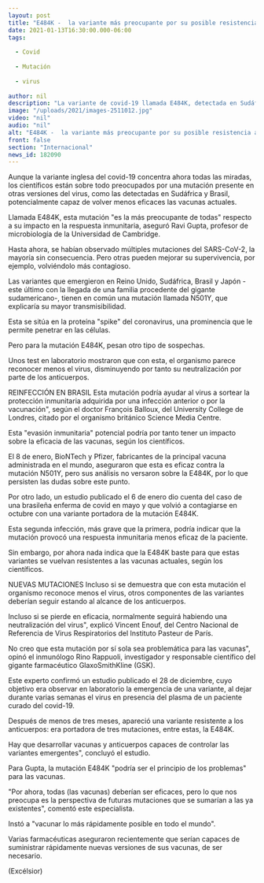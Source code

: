 ```yaml
---
layout: post
title: "E484K -  la variante más preocupante por su posible resistencia a las vacunas"
date: 2021-01-13T16:30:00.000-06:00
tags:
  
  - Covid
  
  - Mutación
  
  - virus
  
author: nil
description: "La variante de covid-19 llamada E484K, detectada en Sudáfrica y Brasil, es la que más preocupa a los científicos por su impacto en la respuesta de las vacunas"
image: "/uploads/2021/images-2511012.jpg"
video: "nil"
audio: "nil"
alt: "E484K -  la variante más preocupante por su posible resistencia a las vacunas"
front: false
section: "Internacional"
news_id: 182090
---
```


Aunque la variante inglesa del covid-19 concentra ahora todas las miradas, los científicos están sobre todo preocupados por una mutación presente en otras versiones del virus, como las detectadas en Sudáfrica y Brasil, potencialmente capaz de volver menos eficaces las vacunas actuales.

Llamada E484K, esta mutación "es la más preocupante de todas" respecto a su impacto en la respuesta inmunitaria, aseguró Ravi Gupta, profesor de microbiología de la Universidad de Cambridge.

Hasta ahora, se habían observado múltiples mutaciones del SARS-CoV-2, la mayoría sin consecuencia. Pero otras pueden mejorar su supervivencia, por ejemplo, volviéndolo más contagioso.

Las variantes que emergieron en Reino Unido, Sudáfrica, Brasil y Japón -este último con la llegada de una familia procedente del gigante sudamericano-, tienen en común una mutación llamada N501Y, que explicaría su mayor transmisibilidad.

Esta se sitúa en la proteína "spike" del coronavirus, una prominencia que le permite penetrar en las células.

Pero para la mutación E484K, pesan otro tipo de sospechas.

Unos test en laboratorio mostraron que con esta, el organismo parece reconocer menos el virus, disminuyendo por tanto su neutralización por parte de los anticuerpos.

REINFECCIÓN EN BRASIL
Esta mutación podría ayudar al virus a sortear la protección inmunitaria adquirida por una infección anterior o por la vacunación", según el doctor François Balloux, del University College de Londres, citado por el organismo británico Science Media Centre.

Esta "evasión inmunitaria" potencial podría por tanto tener un impacto sobre la eficacia de las vacunas, según los científicos.

El 8 de enero, BioNTech y Pfizer, fabricantes de la principal vacuna administrada en el mundo, aseguraron que esta es eficaz contra la mutación N501Y, pero sus análisis no versaron sobre la E484K, por lo que persisten las dudas sobre este punto.

Por otro lado, un estudio publicado el 6 de enero dio cuenta del caso de una brasileña enferma de covid en mayo y que volvió a contagiarse en octubre con una variante portadora de la mutación E484K.

Esta segunda infección, más grave que la primera, podría indicar que la mutación provocó una respuesta inmunitaria menos eficaz de la paciente.

Sin embargo, por ahora nada indica que la E484K baste para que estas variantes se vuelvan resistentes a las vacunas actuales, según los científicos.

NUEVAS MUTACIONES
Incluso si se demuestra que con esta mutación el organismo reconoce menos el virus, otros componentes de las variantes deberían seguir estando al alcance de los anticuerpos.

Incluso si se pierde en eficacia, normalmente seguirá habiendo una neutralización del virus", explicó Vincent Enouf, del Centro Nacional de Referencia de Virus Respiratorios del Instituto Pasteur de París.

 
No creo que esta mutación por sí sola sea problemática para las vacunas", opinó el inmunólogo Rino Rappuoli, investigador y responsable científico del gigante farmacéutico GlaxoSmithKline (GSK).

Este experto confirmó un estudio publicado el 28 de diciembre, cuyo objetivo era observar en laboratorio la emergencia de una variante, al dejar durante varias semanas el virus en presencia del plasma de un paciente curado del covid-19.

Después de menos de tres meses, apareció una variante resistente a los anticuerpos: era portadora de tres mutaciones, entre estas, la E484K.

Hay que desarrollar vacunas y anticuerpos capaces de controlar las variantes emergentes", concluyó el estudio.

Para Gupta, la mutación E484K "podría ser el principio de los problemas" para las vacunas.

"Por ahora, todas (las vacunas) deberían ser eficaces, pero lo que nos preocupa es la perspectiva de futuras mutaciones que se sumarían a las ya existentes", comentó este especialista. 

Instó a "vacunar lo más rápidamente posible en todo el mundo".

Varias farmacéuticas aseguraron recientemente que serían capaces de suministrar rápidamente nuevas versiones de sus vacunas, de ser necesario.

(Excélsior)